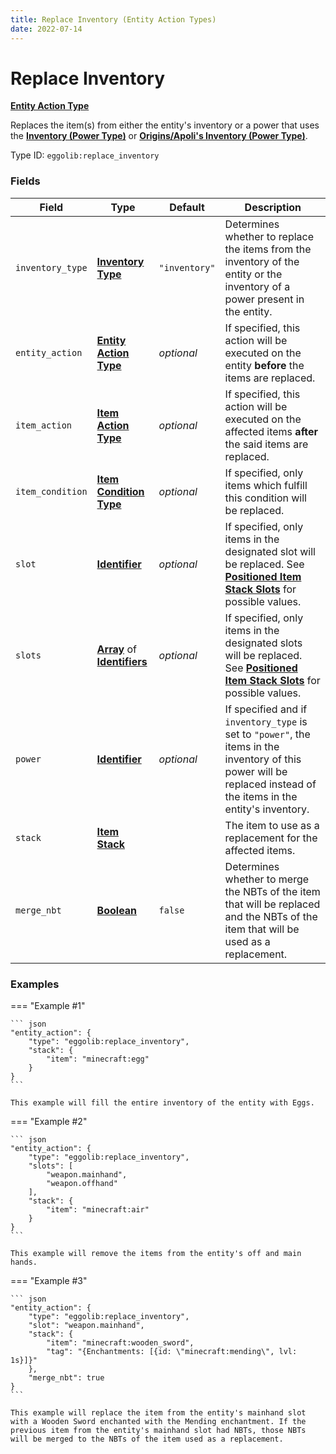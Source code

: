 ```yaml
---
title: Replace Inventory (Entity Action Types)
date: 2022-07-14
---
```


#   Replace Inventory

**[Entity Action Type]**

Replaces the item(s) from either the entity's inventory or a power that uses the **[Inventory (Power Type)]** or **[Origins/Apoli's Inventory (Power Type)]**.

Type ID: `eggolib:replace_inventory`


### Fields

Field | Type | Default | Description
------|------|---------|------------
`inventory_type` | **[Inventory Type]** | `"inventory"` | Determines whether to replace the items from the inventory of the entity or the inventory of a power present in the entity.
`entity_action` | **[Entity Action Type]** | *optional* | If specified, this action will be executed on the entity **before** the items are replaced.
`item_action` | **[Item Action Type]** | *optional* | If specified, this action will be executed on the affected items **after** the said items are replaced.
`item_condition` | **[Item Condition Type]** | *optional* | If specified, only items which fulfill this condition will be replaced.
`slot` | **[Identifier]** | *optional* | If specified, only items in the designated slot will be replaced. See **[Positioned Item Stack Slots]** for possible values.
`slots` | **[Array]** of **[Identifiers]** | *optional* | If specified, only items in the designated slots will be replaced. See **[Positioned Item Stack Slots]** for possible values.
`power` | **[Identifier]** | *optional* | If specified and if `inventory_type` is set to `"power"`, the items in the inventory of this power will be replaced instead of the items in the entity's inventory.
`stack` | **[Item Stack]** | | The item to use as a replacement for the affected items.
`merge_nbt` | **[Boolean]** | `false` | Determines whether to merge the NBTs of the item that will be replaced and the NBTs of the item that will be used as a replacement.


### Examples

=== "Example #1"

    ``` json
    "entity_action": {
        "type": "eggolib:replace_inventory",
        "stack": {
            "item": "minecraft:egg"
        }
    }
    ```

    This example will fill the entire inventory of the entity with Eggs.

=== "Example #2"

    ``` json
    "entity_action": {
        "type": "eggolib:replace_inventory",
        "slots": [
            "weapon.mainhand",
            "weapon.offhand"
        ],
        "stack": {
            "item": "minecraft:air"
        }
    }
    ```

    This example will remove the items from the entity's off and main hands.


=== "Example #3"

    ``` json
    "entity_action": {
        "type": "eggolib:replace_inventory",
        "slot": "weapon.mainhand",
        "stack": {
            "item": "minecraft:wooden_sword",
            "tag": "{Enchantments: [{id: \"minecraft:mending\", lvl: 1s}]}"
        },
        "merge_nbt": true
    }
    ```

    This example will replace the item from the entity's mainhand slot with a Wooden Sword enchanted with the Mending enchantment. If the previous item from the entity's mainhand slot had NBTs, those NBTs will be merged to the NBTs of the item used as a replacement.



[Inventory (Power Type)]: ../power_types/inventory.md
[Origins/Apoli's Inventory (Power Type)]: https://origins.readthedocs.io/en/latest/types/power_types/inventory/
[Entity Action Type]: ../entity_action_types.md
[Inventory Type]: https://origins.readthedocs.io/en/latest/misc/extras/inventory_type
[Item Action Type]: https://origins.readthedocs.io/en/latest/types/item_action_types
[Item Condition Type]: ../item_condition_types.md
[Identifier]: https://origins.readthedocs.io/en/latest/types/data_types/identifier
[Identifiers]: https://origins.readthedocs.io/en/latest/types/data_types/identifier
[Array]: https://origins.readthedocs.io/en/latest/types/data_types/array
[Positioned Item Stack Slots]: https://origins.readthedocs.io/en/latest/misc/extras/positioned_item_stack_slots
[Item Stack]: https://origins.readthedocs.io/en/latest/types/data_types/item_stack
[Boolean]: https://origins.readthedocs.io/en/latest/types/data_types/boolean
